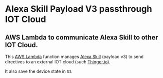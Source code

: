 # Alexa Skill Payload V3 passthrough IOT Cloud
AWS Lambda to communicate Alexa Skill to other IOT Cloud.
-
This [AWS Lambda](https://aws.amazon.com/lambda/) function manages [Alexa Skill](https://developer.amazon.com/alexa/) (payload v3) to send directives to an external IOT cloud (such [Thinger.io](https://thinger.io/)).

It also save the device state in `S3`.